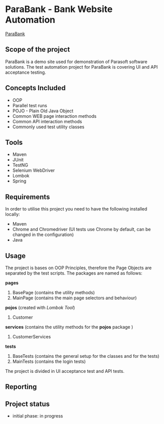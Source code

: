# ParaBank - Bank Website Automation 
[ParaBank](https://parabank.parasoft.com/parabank/index.htm) 

## Scope of the project 
ParaBank is a demo site used for demonstration of Parasoft software solutions.
The test automation project for ParaBank is covering UI and API acceptance testing.

## Concepts Included
* OOP
* Parallel test runs
* POJO - Plain Old Java Object 
* Common WEB page interaction methods
* Common API interaction methods
* Commonly used test utility classes

## Tools
* Maven
* JUnit
* TestNG
* Selenium WebDriver
* Lombok
* Spring 

## Requirements
In order to utilise this project you need to have the following installed locally:
* Maven 
* Chrome and Chromedriver (UI tests use Chrome by default, can be changed in the configuration)
* Java 

## Usage
The project is bases on OOP Principles, therefore the Page Objects are separated by the test scripts.
The packages are named as follows:

**pages**
1. BasePage (contains the utility methods)
2. MainPage (contains the main page selectors and behaviour)

**pojos** (created with *Lombok Tool*)
1. Customer

**services** (contains the utility methods for the **pojos** package )
1. CustomerServices

**tests**
1. BaseTests (contains the general setup for the classes and for the tests)
2. MainTests (contains the login tests)

The project is divided in UI acceptance test and API tests. 

## Reporting

## Project status
* initial phase: in progress


